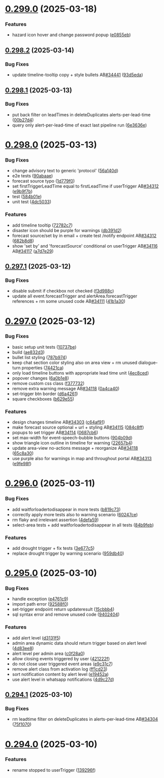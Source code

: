 # [0.299.0](https://github.com/rodekruis/IBF-system/compare/v0.298.2...v0.299.0) (2025-03-18)


### Features

* hazard icon hover and change password popup ([e0855eb](https://github.com/rodekruis/IBF-system/commit/e0855ebc77ecc3783287dc0da5f2eadd95bcf819))



## [0.298.2](https://github.com/rodekruis/IBF-system/compare/v0.298.1...v0.298.2) (2025-03-14)


### Bug Fixes

* update timeline-tooltip copy + style bullets AB[#34441](https://github.com/rodekruis/IBF-system/issues/34441) ([93d5eda](https://github.com/rodekruis/IBF-system/commit/93d5eda2a88d9c6cf1b9dc79a8ddf203284f658b))



## [0.298.1](https://github.com/rodekruis/IBF-system/compare/v0.298.0...v0.298.1) (2025-03-13)


### Bug Fixes

* put back filter on leadTimes in deleteDuplicates alerts-per-lead-time ([00b27d4](https://github.com/rodekruis/IBF-system/commit/00b27d42303a7c116169dd3756c123888c819bcd))
* query only alert-per-lead-time of exact last pipeline run ([6e3636e](https://github.com/rodekruis/IBF-system/commit/6e3636e68ab1855ecf3faf6b0739e77dfdbddf95))



# [0.298.0](https://github.com/rodekruis/IBF-system/compare/v0.297.1...v0.298.0) (2025-03-13)


### Bug Fixes

* change advisory text to generic 'protocol' ([56a140d](https://github.com/rodekruis/IBF-system/commit/56a140dbea6085bfa246e25bb5caf2fe84db9fe2))
* e2e tests ([90abaae](https://github.com/rodekruis/IBF-system/commit/90abaaeec9a5773fe074c896ccc61d51688a471a))
* forecast source typo ([1d779f0](https://github.com/rodekruis/IBF-system/commit/1d779f0614ad59718e8e215d28b861058c99f28a))
* set firstTriggerLeadTime equal to firstLeadTime if userTrigger AB[#34312](https://github.com/rodekruis/IBF-system/issues/34312) ([e9b9f7b](https://github.com/rodekruis/IBF-system/commit/e9b9f7b4a66248c4d488ec1240b52dc3d49005f9))
* test ([584b01e](https://github.com/rodekruis/IBF-system/commit/584b01e0459192f4728abecf5e73a5d5a9691a41))
* unit test ([4dc5033](https://github.com/rodekruis/IBF-system/commit/4dc50337acaa1a3bd763e7e52c0c978a17a540c9))


### Features

* add timeline tooltip ([72782c7](https://github.com/rodekruis/IBF-system/commit/72782c728e9b08d0bd74f4d22a14ef3ed8420b20))
* disaster icon should be purple for warnings ([db391d2](https://github.com/rodekruis/IBF-system/commit/db391d2de9a16cf0b8d4c29afca9c53916ff9eb4))
* forecast source/set by in email + create test /notify endpoint AB[#34312](https://github.com/rodekruis/IBF-system/issues/34312) ([682b8d8](https://github.com/rodekruis/IBF-system/commit/682b8d85ab7c113422edffec7896d90f816274f6))
* show 'set by' and 'forecastSource' conditional on userTrigger AB[#34116](https://github.com/rodekruis/IBF-system/issues/34116) AB[#34117](https://github.com/rodekruis/IBF-system/issues/34117) ([a7d7e29](https://github.com/rodekruis/IBF-system/commit/a7d7e29723049ba66f1059f79f7cef065d2ae9cb))



## [0.297.1](https://github.com/rodekruis/IBF-system/compare/v0.297.0...v0.297.1) (2025-03-12)


### Bug Fixes

* disable submit if checkbox not checked ([f3d988c](https://github.com/rodekruis/IBF-system/commit/f3d988cd1c303f7a3e0f132bd8eb2fa77307e94c))
* update all event.forecastTrigger and alertArea.forecastTrigger references + rm some unused code AB[#34111](https://github.com/rodekruis/IBF-system/issues/34111) ([41b1a30](https://github.com/rodekruis/IBF-system/commit/41b1a3057bd067c44bd5b7c77158bbf219b0ea2b))



# [0.297.0](https://github.com/rodekruis/IBF-system/compare/v0.296.0...v0.297.0) (2025-03-12)


### Bug Fixes

* basic setup unit tests ([10737be](https://github.com/rodekruis/IBF-system/commit/10737be903960ce2353285b4ecb628e15226e6e5))
* build ([ae832d3](https://github.com/rodekruis/IBF-system/commit/ae832d37caf1fdeb104e4711880459658baa3453))
* bullet list styling ([787b974](https://github.com/rodekruis/IBF-system/commit/787b9744ceba428cf644b5fc03f44068e1c9450d))
* keep chat section color styling also on area view + rm unused dialogue-turn properties ([74421ca](https://github.com/rodekruis/IBF-system/commit/74421caf0421dd8869992bc30f7db2c9acec1b8d))
* only load timeline buttons with appropriate lead time unit ([4ec8ced](https://github.com/rodekruis/IBF-system/commit/4ec8ced1c8d21786071e44877c82fd741280aac7))
* popover changes ([6a0b1e8](https://github.com/rodekruis/IBF-system/commit/6a0b1e8793153fed91905b80dca68e1dc22c14c8))
* remove custom css class ([f377732](https://github.com/rodekruis/IBF-system/commit/f377732ecc8e59c92a7228b28df5df8e877e970f))
* remove extra warning message AB[#34118](https://github.com/rodekruis/IBF-system/issues/34118) ([0a4ca40](https://github.com/rodekruis/IBF-system/commit/0a4ca40c8af4f7d094041c121ed4309111b567cf))
* set-trigger btn border ([d6a4261](https://github.com/rodekruis/IBF-system/commit/d6a426165188cf7b9c85f48f184e6ba20f88cba4))
* square checkboxes ([b629e55](https://github.com/rodekruis/IBF-system/commit/b629e55172a856d508db15721af252fae80c1b57))


### Features

* design changes timeline AB[#34303](https://github.com/rodekruis/IBF-system/issues/34303) ([c64af91](https://github.com/rodekruis/IBF-system/commit/c64af9127f8542b75e9a8f5ac0da825282273746))
* make forecast source optional + url + styling AB[#34115](https://github.com/rodekruis/IBF-system/issues/34115) ([084c8ff](https://github.com/rodekruis/IBF-system/commit/084c8ffef0e1297dd6a384e9d00f66c25ef45885))
* popups to set trigger AB[#34114](https://github.com/rodekruis/IBF-system/issues/34114) ([0687cb6](https://github.com/rodekruis/IBF-system/commit/0687cb61970a9c29f8cd33586ac31a23c271662b))
* set max-width for event-speech-bubble buttons ([904b09d](https://github.com/rodekruis/IBF-system/commit/904b09d31c1464f681ec84bf506548a0201f9a35))
* show triangle icon outline in timeline for warning ([22657b4](https://github.com/rodekruis/IBF-system/commit/22657b4fdb1c99971324f145d751f99ff4f1bf15))
* update area-view no-actions message + reorganize AB[#34118](https://github.com/rodekruis/IBF-system/issues/34118) ([65c8a30](https://github.com/rodekruis/IBF-system/commit/65c8a3050108a1e85f26978ed6090a788a11a8d4))
* use purple also for warnings in map and throughout portal AB[#34313](https://github.com/rodekruis/IBF-system/issues/34313) ([e9fe98f](https://github.com/rodekruis/IBF-system/commit/e9fe98f6074bc1761f1c1248eb7b368651cbb414))



# [0.296.0](https://github.com/rodekruis/IBF-system/compare/v0.295.0...v0.296.0) (2025-03-11)


### Bug Fixes

* add waitforloadertodisappear in more tests ([b819c73](https://github.com/rodekruis/IBF-system/commit/b819c7305227b572ddd66209c00920bd07f0264d))
* correctly apply more tests also to warning scenario ([60247ce](https://github.com/rodekruis/IBF-system/commit/60247ce6a48212badd17532fc9299ddff584b823))
* rm flaky and irrelevant assertion ([4defa59](https://github.com/rodekruis/IBF-system/commit/4defa5979116c84c2e1e9b198a3e3ba79973059b))
* select-area tests + add waitforloadertodisappear in all tests ([84b9feb](https://github.com/rodekruis/IBF-system/commit/84b9feb1d6a3bfce2b2fe734fdfa25f8f5b81968))


### Features

* add drought trigger + fix tests ([3e677c5](https://github.com/rodekruis/IBF-system/commit/3e677c5da7f1dec4b5e2ecd1718645acce7821a0))
* replace drought trigger by warning scenario ([959db40](https://github.com/rodekruis/IBF-system/commit/959db403c6011652e1f272afb38e931f7cfe1594))



# [0.295.0](https://github.com/rodekruis/IBF-system/compare/v0.294.1...v0.295.0) (2025-03-10)


### Bug Fixes

* handle exception ([e4761c9](https://github.com/rodekruis/IBF-system/commit/e4761c9db3f66175ea9957ca17f96beab61e1ee1))
* import path error ([92588f0](https://github.com/rodekruis/IBF-system/commit/92588f09be5e773f9b9d89048379c82f79943ed0))
* set-trigger endpoint return updateresult ([15cbbb4](https://github.com/rodekruis/IBF-system/commit/15cbbb4cff21da8a2d7c09a7363d39ddcc9fc5c1))
* sql syntax error and remove unused code ([9402404](https://github.com/rodekruis/IBF-system/commit/94024049b3e4177012468f89e3e5a91be523e7c7))


### Features

* add alert level ([d3131f5](https://github.com/rodekruis/IBF-system/commit/d3131f5f61a282af01708d7bd0f1e313d342f071))
* admin area dynamic data should return trigger based on alert level ([4d83ee8](https://github.com/rodekruis/IBF-system/commit/4d83ee86e2558cb175186b09c866d56746d1937c))
* alert level per admin area ([c0f28a0](https://github.com/rodekruis/IBF-system/commit/c0f28a0ad4f0e03a07e758e98539dd03f1363ca5))
* allow closing events triggered by user ([421222f](https://github.com/rodekruis/IBF-system/commit/421222f1e75559ff6f4b248794ba072b0afc158e))
* do not close user triggered event areas ([e9c31c7](https://github.com/rodekruis/IBF-system/commit/e9c31c7a5cbb0fedd3d744076f444392d9e941d5))
* remove alert class from activation log ([ff1cd23](https://github.com/rodekruis/IBF-system/commit/ff1cd23ffcb44249d268fe4d8dccebfdee515934))
* sort notification content by alert level ([e19452a](https://github.com/rodekruis/IBF-system/commit/e19452ad4d2c54cddc3c755e583e5f0ef3cf7ce7))
* use alert level in whatsapp notifications ([4d9c27d](https://github.com/rodekruis/IBF-system/commit/4d9c27dda6ed86674b64f74765d387023d4bdbe0))



## [0.294.1](https://github.com/rodekruis/IBF-system/compare/v0.294.0...v0.294.1) (2025-03-10)


### Bug Fixes

* rm leadtime filter on deleteDuplicates in alerts-per-lead-time AB[#34304](https://github.com/rodekruis/IBF-system/issues/34304) ([75f1070](https://github.com/rodekruis/IBF-system/commit/75f10701ac303ff6b89e879f7ddea2a2d599065a))



# [0.294.0](https://github.com/rodekruis/IBF-system/compare/v0.293.1...v0.294.0) (2025-03-10)


### Features

* rename stopped to userTrigger ([139296f](https://github.com/rodekruis/IBF-system/commit/139296f708a9dd070897bccb59db6bdce5563fea))



